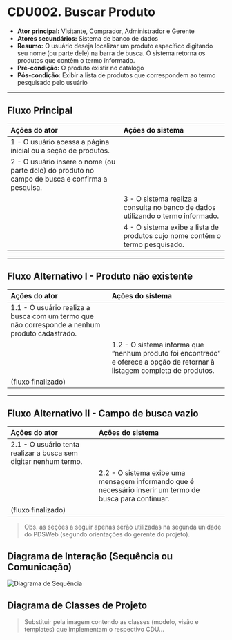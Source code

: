 # CDU002. Buscar Produto

- **Ator principal:** Visitante, Comprador, Administrador e Gerente  
- **Atores secundários:** Sistema de banco de dados  
- **Resumo:** O usuário deseja localizar um produto específico digitando seu nome (ou parte dele) na barra de busca. O sistema retorna os produtos que contêm o termo informado.  
- **Pré-condição:** O produto existir no catálogo  
- **Pós-condição:** Exibir a lista de produtos que correspondem ao termo pesquisado pelo usuário  

---

## Fluxo Principal

| Ações do ator | Ações do sistema |
| :------------- | :---------------- |
| 1 - O usuário acessa a página inicial ou a seção de produtos. | |
| 2 - O usuário insere o nome (ou parte dele) do produto no campo de busca e confirma a pesquisa. | |
| | 3 - O sistema realiza a consulta no banco de dados utilizando o termo informado. |
| | 4 - O sistema exibe a lista de produtos cujo nome contém o termo pesquisado. |

---

## Fluxo Alternativo I - Produto não existente

| Ações do ator | Ações do sistema |
| :------------- | :---------------- |
| 1.1 - O usuário realiza a busca com um termo que não corresponde a nenhum produto cadastrado. | |
| | 1.2 - O sistema informa que “nenhum produto foi encontrado” e oferece a opção de retornar à listagem completa de produtos. |
| (fluxo finalizado) | |

---

## Fluxo Alternativo II - Campo de busca vazio

| Ações do ator | Ações do sistema |
| :------------- | :---------------- |
| 2.1 - O usuário tenta realizar a busca sem digitar nenhum termo. | |
| | 2.2 - O sistema exibe uma mensagem informando que é necessário inserir um termo de busca para continuar. |
| (fluxo finalizado) | |


> Obs. as seções a seguir apenas serão utilizadas na segunda unidade do PDSWeb (segundo orientações do gerente do projeto).

## Diagrama de Interação (Sequência ou Comunicação)

![Diagrama de Sequência](imagens/diagrama_sequencia.png)

## Diagrama de Classes de Projeto

> Substituir pela imagem contendo as classes (modelo, visão e templates) que implementam o respectivo CDU...
